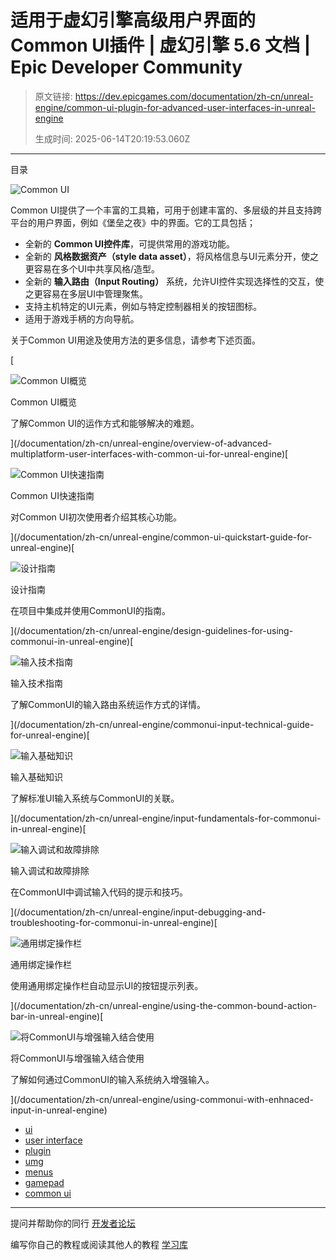# 适用于虚幻引擎高级用户界面的Common UI插件 | 虚幻引擎 5.6 文档 | Epic Developer Community

> 原文链接: https://dev.epicgames.com/documentation/zh-cn/unreal-engine/common-ui-plugin-for-advanced-user-interfaces-in-unreal-engine
> 
> 生成时间: 2025-06-14T20:19:53.060Z

---

目录

![Common UI](https://dev.epicgames.com/community/api/documentation/image/d4a032f6-adb9-430d-ae8b-28f436f1726d?resizing_type=fill&width=1920&height=335)

Common UI提供了一个丰富的工具箱，可用于创建丰富的、多层级的并且支持跨平台的用户界面，例如《堡垒之夜》中的界面。它的工具包括；

-   全新的 **Common UI控件库**，可提供常用的游戏功能。
-   全新的 **风格数据资产（style data asset）**，将风格信息与UI元素分开，使之更容易在多个UI中共享风格/造型。
-   全新的 **输入路由（Input Routing）** 系统，允许UI控件实现选择性的交互，使之更容易在多层UI中管理聚焦。
-   支持主机特定的UI元素，例如与特定控制器相关的按钮图标。
-   适用于游戏手柄的方向导航。

关于Common UI用途及使用方法的更多信息，请参考下述页面。

[

![Common UI概览](https://d1iv7db44yhgxn.cloudfront.net/documentation/images/cb3a6d24-0db8-4639-b1b1-9a5285d081b2/placeholder_topic.png)

Common UI概览

了解Common UI的运作方式和能够解决的难题。





](/documentation/zh-cn/unreal-engine/overview-of-advanced-multiplatform-user-interfaces-with-common-ui-for-unreal-engine)[

![Common UI快速指南](https://d1iv7db44yhgxn.cloudfront.net/documentation/images/d1f9e2ae-d549-41c4-9cb5-547a86503e54/placeholder_topic.png)

Common UI快速指南

对Common UI初次使用者介绍其核心功能。





](/documentation/zh-cn/unreal-engine/common-ui-quickstart-guide-for-unreal-engine)[

![设计指南](https://d1iv7db44yhgxn.cloudfront.net/documentation/images/b6a76b67-6740-4dd0-9dc7-f1baa9aa6d15/placeholder_topic.png)

设计指南

在项目中集成并使用CommonUI的指南。





](/documentation/zh-cn/unreal-engine/design-guidelines-for-using-commonui-in-unreal-engine)[

![输入技术指南](https://d1iv7db44yhgxn.cloudfront.net/documentation/images/3d71a442-d399-41f5-be35-d776fc72618b/placeholder_topic.png)

输入技术指南

了解CommonUI的输入路由系统运作方式的详情。





](/documentation/zh-cn/unreal-engine/commonui-input-technical-guide-for-unreal-engine)[

![输入基础知识](https://d1iv7db44yhgxn.cloudfront.net/documentation/images/2742df23-1681-44bc-a23d-0281fc0bb9c5/placeholder_topic.png)

输入基础知识

了解标准UI输入系统与CommonUI的关联。





](/documentation/zh-cn/unreal-engine/input-fundamentals-for-commonui-in-unreal-engine)[

![输入调试和故障排除](https://d1iv7db44yhgxn.cloudfront.net/documentation/images/756cb36b-1452-4a91-8b53-c19f4fa1008e/placeholder_topic.png)

输入调试和故障排除

在CommonUI中调试输入代码的提示和技巧。





](/documentation/zh-cn/unreal-engine/input-debugging-and-troubleshooting-for-commonui-in-unreal-engine)[

![通用绑定操作栏](https://d1iv7db44yhgxn.cloudfront.net/documentation/images/cdfc8e1d-bfd3-44af-8a98-419a8b252bed/placeholder_topic.png)

通用绑定操作栏

使用通用绑定操作栏自动显示UI的按钮提示列表。





](/documentation/zh-cn/unreal-engine/using-the-common-bound-action-bar-in-unreal-engine)[

![将CommonUI与增强输入结合使用](https://d1iv7db44yhgxn.cloudfront.net/documentation/images/7ab35810-00b0-4b10-9e0d-30e7ab871093/placeholder_topic.png)

将CommonUI与增强输入结合使用

了解如何通过CommonUI的输入系统纳入增强输入。





](/documentation/zh-cn/unreal-engine/using-commonui-with-enhnaced-input-in-unreal-engine)

-   [ui](https://dev.epicgames.com/community/search?query=ui)
-   [user interface](https://dev.epicgames.com/community/search?query=user%20interface)
-   [plugin](https://dev.epicgames.com/community/search?query=plugin)
-   [umg](https://dev.epicgames.com/community/search?query=umg)
-   [menus](https://dev.epicgames.com/community/search?query=menus)
-   [gamepad](https://dev.epicgames.com/community/search?query=gamepad)
-   [common ui](https://dev.epicgames.com/community/search?query=common%20ui)

* * *

提问并帮助你的同行 [开发者论坛](https://forums.unrealengine.com/categories?tag=unreal-engine)

编写你自己的教程或阅读其他人的教程 [学习库](https://dev.epicgames.com/community/unreal-engine/learning)